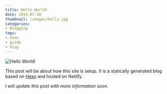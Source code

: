 ```yaml
---
title: Hello World!
date: 2019-07-20 
thumbnail: /images/hello.jpg
categories:
- Blogging
tags:
- hexo
- guide
- blog
---
```

![Hello World!](/images/hello.jpg)

This post will be about how this site is setup. It is a statically generated blog based on [Hexo](https://hexo.io/) and hosted on Netlify.

_I will update this post with more information soon._
